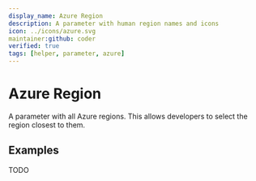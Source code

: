 ```yaml
---
display_name: Azure Region
description: A parameter with human region names and icons
icon: ../icons/azure.svg
maintainer:github: coder
verified: true
tags: [helper, parameter, azure]
---
```


# Azure Region

A parameter with all Azure regions. This allows developers to select the region closest to them.

## Examples

TODO